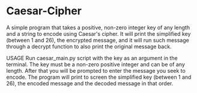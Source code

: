 # Caesar-Cipher
A simple program that takes a positive, non-zero integer key of any length and a string to encode using Caesar's cipher. It will print the simplified key (between 1 and 26), the encrypted message, and it will run such message through a decrypt function to also print the original message back.

USAGE
Run caesar_main.py script with the key as an argument in the terminal. The key must be a non-zero positive integer and can be of any length. After that you will be prompted to enter the message you seek to encode. The program will print to screen the simplified key (between 1 and 26), the encoded message and the decoded message in that order.
